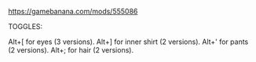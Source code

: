 https://gamebanana.com/mods/555086

TOGGLES:

Alt+[ for eyes (3 versions).
Alt+] for inner shirt (2 versions).
Alt+' for pants (2 versions).
Alt+; for hair (2 versions).
